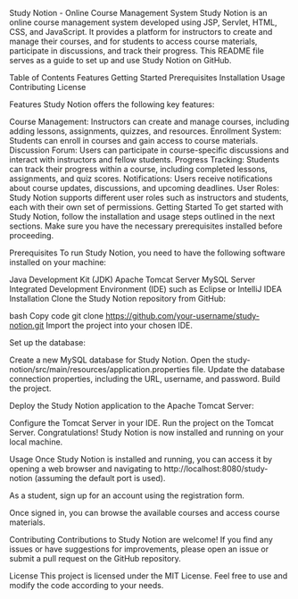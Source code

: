 
Study Notion - Online Course Management System
Study Notion is an online course management system developed using JSP, Servlet, HTML, CSS, and JavaScript. It provides a platform for instructors to create and manage their courses, and for students to access course materials, participate in discussions, and track their progress. This README file serves as a guide to set up and use Study Notion on GitHub.

Table of Contents
Features
Getting Started
Prerequisites
Installation
Usage
Contributing
License

Features
Study Notion offers the following key features:

Course Management: Instructors can create and manage courses, including adding lessons, assignments, quizzes, and resources.
Enrollment System: Students can enroll in courses and gain access to course materials.
Discussion Forum: Users can participate in course-specific discussions and interact with instructors and fellow students.
Progress Tracking: Students can track their progress within a course, including completed lessons, assignments, and quiz scores.
Notifications: Users receive notifications about course updates, discussions, and upcoming deadlines.
User Roles: Study Notion supports different user roles such as instructors and students, each with their own set of permissions.
Getting Started
To get started with Study Notion, follow the installation and usage steps outlined in the next sections. Make sure you have the necessary prerequisites installed before proceeding.

Prerequisites
To run Study Notion, you need to have the following software installed on your machine:

Java Development Kit (JDK)
Apache Tomcat Server
MySQL Server
Integrated Development Environment (IDE) such as Eclipse or IntelliJ IDEA
Installation
Clone the Study Notion repository from GitHub:

bash
Copy code
git clone https://github.com/your-username/study-notion.git
Import the project into your chosen IDE.

Set up the database:

Create a new MySQL database for Study Notion.
Open the study-notion/src/main/resources/application.properties file.
Update the database connection properties, including the URL, username, and password.
Build the project.

Deploy the Study Notion application to the Apache Tomcat Server:

Configure the Tomcat Server in your IDE.
Run the project on the Tomcat Server.
Congratulations! Study Notion is now installed and running on your local machine.

Usage
Once Study Notion is installed and running, you can access it by opening a web browser and navigating to http://localhost:8080/study-notion (assuming the default port is used).

As a student, sign up for an account using the registration form.

Once signed in, you can browse the available courses and access course materials.

Contributing
Contributions to Study Notion are welcome! If you find any issues or have suggestions for improvements, please open an issue or submit a pull request on the GitHub repository.

License
This project is licensed under the MIT License. Feel free to use and modify the code according to your needs.
